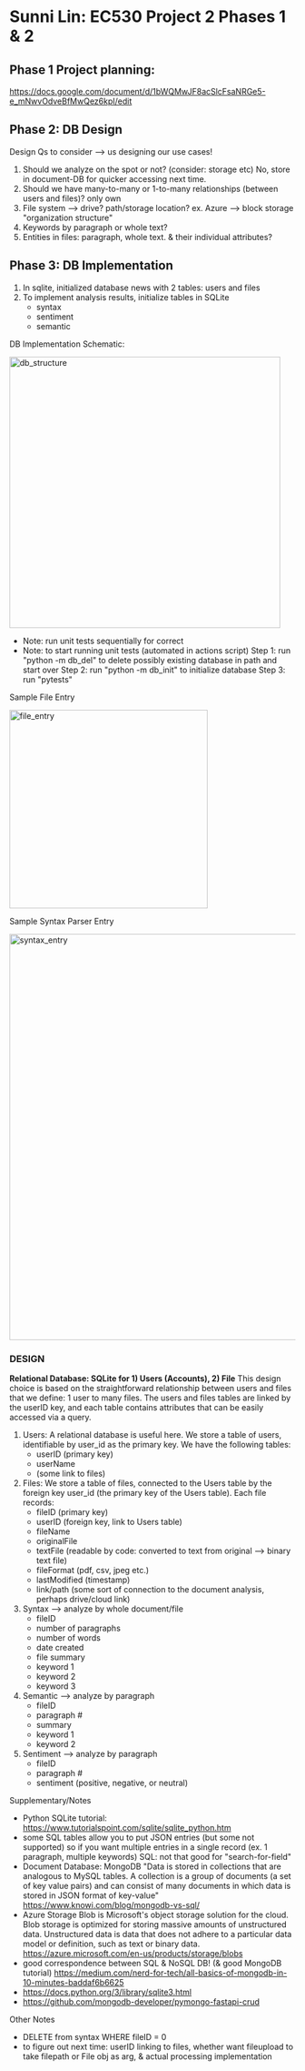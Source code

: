 # Sunni Lin: EC530 Project 2 Phases 1 & 2

## Phase 1 Project planning: 
https://docs.google.com/document/d/1bWQMwJF8acSlcFsaNRGe5-e_mNwvOdveBfMwQez6kpI/edit


## Phase 2: DB Design

Design Qs to consider --> us designing our use cases!
1) Should we analyze on the spot or not? (consider: storage etc)
    No, store in document-DB for quicker accessing next time.
2) Should we have many-to-many or 1-to-many relationships (between users and files)?
    only own
3) File system --> drive? path/storage location? ex. Azure --> block storage "organization structure"
4) Keywords by paragraph or whole text?
5) Entities in files: paragraph, whole text. & their individual attributes?

## Phase 3: DB Implementation
1) In sqlite, initialized database news with 2 tables: users and files
2) To implement analysis results, initialize tables in SQLite
    - syntax
    - sentiment
    - semantic

DB Implementation Schematic:

<img width="477" alt="db_structure" src="https://user-images.githubusercontent.com/85393645/226218750-db729dcb-bfe4-406a-b301-524ba9d1d901.png">


* Note: run unit tests sequentially for correct 
* Note: to start running unit tests (automated in actions script)
    Step 1: run "python -m db_del" to delete possibly existing database in path and start over
    Step 2: run "python -m db_init" to initialize database
    Step 3: run "pytests"
    
Sample File Entry

<img width="349" alt="file_entry" src="https://user-images.githubusercontent.com/85393645/226230415-335cc4bd-d20a-45e4-a53f-8e98a7333f82.png">


Sample Syntax Parser Entry

<img width="714" alt="syntax_entry" src="https://user-images.githubusercontent.com/85393645/226230390-84455f0b-24c0-4bc0-abbc-6059e5f62f41.png">


    
    
### DESIGN
**Relational Database: SQLite for 1) Users (Accounts), 2) File**
This design choice is based on the straightforward relationship between users and files that we define: 1 user to many files. The users and files tables are linked by the userID key, and each table contains attributes that can be easily accessed via a query.
1) Users: A relational database is useful here. We store a table of users, identifiable by user_id as the primary key. We have the following tables:
    - userID (primary key)
    - userName
    - (some link to files)
2) Files: We store a table of files, connected to the Users table by the foreign key user_id (the primary key of the Users table). Each file records:
    - fileID (primary key)
    - userID (foreign key, link to Users table)
    - fileName
    - originalFile
    - textFile (readable by code: converted to text from original --> binary text file)
    - fileFormat (pdf, csv, jpeg etc.)
    - lastModified (timestamp)
    - link/path (some sort of connection to the document analysis, perhaps drive/cloud link)
3) Syntax --> analyze by whole document/file
    - fileID
    - number of paragraphs
    - number of words
    - date created
    - file summary
    - keyword 1
    - keyword 2
    - keyword 3
4) Semantic --> analyze by paragraph
    - fileID
    - paragraph #
    - summary
    - keyword 1
    - keyword 2
5) Sentiment --> analyze by paragraph
    - fileID
    - paragraph #
    - sentiment (positive, negative, or neutral)


Supplementary/Notes
- Python SQLite tutorial: https://www.tutorialspoint.com/sqlite/sqlite_python.htm
- some SQL tables allow you to put JSON entries (but some not supported) so if you want multiple entries in a single record (ex. 1 paragraph, multiple keywords)
SQL: not that good for "search-for-field"
- Document Database: MongoDB "Data is stored in collections that are analogous to MySQL tables. A collection is a group of documents (a set of key value pairs) and can consist of many documents in which data is stored in JSON format of key-value" https://www.knowi.com/blog/mongodb-vs-sql/ 
- Azure Storage Blob is Microsoft's object storage solution for the cloud. Blob storage is optimized for storing massive amounts of unstructured data. Unstructured data is data that does not adhere to a particular data model or definition, such as text or binary data. https://azure.microsoft.com/en-us/products/storage/blobs 
- good correspondence between SQL & NoSQL DB! (& good MongoDB tutorial) https://medium.com/nerd-for-tech/all-basics-of-mongodb-in-10-minutes-baddaf6b6625 
- https://docs.python.org/3/library/sqlite3.html 
- https://github.com/mongodb-developer/pymongo-fastapi-crud 


Other Notes
- DELETE from syntax WHERE fileID = 0
- to figure out next time: userID linking to files, whether want fileupload to take filepath or File obj as arg, & actual processing implementation